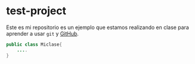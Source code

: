 # test-project

Este es mi repositorio es un ejemplo que estamos realizando en clase para aprender a usar `git` y [GitHub][1].

```java
public class Miclase{
    ....
}
```
[1]: http://github.com